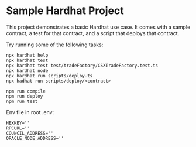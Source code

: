 # Sample Hardhat Project

This project demonstrates a basic Hardhat use case. It comes with a sample contract, a test for that contract, and a script that deploys that contract.

Try running some of the following tasks:

```shell
npx hardhat help
npx hardhat test
npx hardhat test test/tradeFactory/CSXTradeFactory.test.ts
npx hardhat node
npx hardhat run scripts/deploy.ts
npx hadhat run scripts/deploy/<contract>
```

```shell
npm run compile
npm run deploy
npm run test
```

Env file in root .env:
```shell
HEXKEY=''
RPCURL=''
COUNCIL_ADDRESS=''
ORACLE_NODE_ADDRESS=''
```